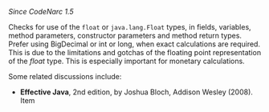 *Since CodeNarc 1.5*

Checks for use of the `float` or `java.lang.Float` types, in fields,
variables, method parameters, constructor parameters and method return
types. Prefer using BigDecimal or int or long, when exact calculations
are required. This is due to the limitations and gotchas of the floating
point representation of the *float* type. This is especially important
for monetary calculations.

Some related discussions include:

  - **Effective Java**, 2nd edition, by Joshua Bloch, Addison Wesley
    (2008). Item
